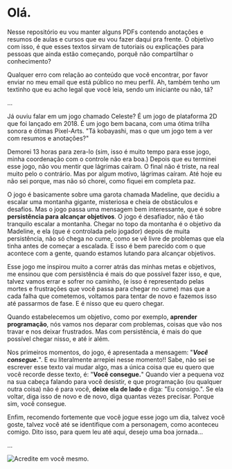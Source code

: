 # Olá.

Nesse repositório eu vou manter alguns PDFs contendo anotações e resumos de aulas e cursos que eu vou fazer daqui pra frente. O objetivo com isso,
é que esses textos sirvam de tutoriais ou explicações para pessoas que ainda estão começando, porquê não compartilhar o conhecimento?

Qualquer erro com relação ao conteúdo que você encontrar, por favor enviar no meu email que está público no meu perfil.
Ah, também tenho um textinho que eu acho legal que você leia, sendo um iniciante ou não, tá?

...

Já ouviu falar em um jogo chamado Celeste? É um jogo de plataforma 2D que foi lançado em 2018. É um jogo bem bacana, com uma ótima trilha sonora e ótimas Pixel-Arts.
"Tá kobayashi, mas o que um jogo tem a ver com resumos e anotações?"

Demorei 13 horas para zera-lo (sim, isso é muito tempo para esse jogo, minha coordenação com o controle não era boa.)
Depois que eu terminei esse jogo, não vou mentir que lágrimas caíram. O final não é triste, na real muito pelo o contrário. Mas por algum motivo, lágrimas
caíram. Até hoje eu não sei porque, mas não só chorei, como fiquei em completa paz. 

O jogo é basicamente sobre uma garota chamada Madeline, que decidiu a escalar uma montanha gigante, misteriosa e cheia de obstáculos e desafios. Mas o jogo
passa uma mensagem bem interessante, que é sobre **persistência para alcançar objetivos**. O jogo é desafiador, não é tão tranquilo escalar a montanha.
Chegar no topo da montanha é o objetivo da Madeline, e ela (que é controlada pelo jogador) depois de muita persistência, não só chega
no cume, como se vê livre de problemas que ela tinha antes de começar a escalada. E isso é bem parecido com o que acontece com a gente, quando
estamos lutando para alcançar objetivos.

Esse jogo me inspirou muito a correr atrás das minhas metas e objetivos, me ensinou que com persistência é mais do que possível fazer isso, e que, talvez vamos errar
e sofrer no caminho, (e isso é representado pelas mortes e frustrações que você passa para chegar no cume) mas que a cada falha que cometemos, voltamos
para tentar de novo e fazemos isso até passarmos de fase. E é nisso que eu quero chegar.

Quando estabelecemos um objetivo, como por exemplo, **aprender programação**, nós vamos nos deparar com problemas, coisas que vão nos travar e nos deixar
frustrados. Mas com persistẽncia, é mais do que possível chegar nisso, e até ir além.

Nos primeiros momentos, do jogo, é apresentada a mensagem: "**_Você consegue._**". E eu literalmente arrepiei nesse momento!! Sabe, não sei se escrever
esse texto vai mudar algo, mas a única coisa que eu quero que você recorde desse texto, é: "**Você consegue.**" Quando vier a pequena voz na sua cabeça
falando para você desistir, e que programação (ou qualquer outra coisa) não é para você, **deixe ela de lado** e diga: "Eu consigo.". Se ela voltar, diga isso de novo
e de novo, diga quantas vezes precisar. Porque sim, você consegue.

Enfim, recomendo fortemente que você jogue esse jogo um dia, talvez você goste, talvez você até se identifique com a personagem, como aconteceu comigo.
Dito isso, para quem leu até aqui, desejo uma boa jornada... 

...

![Acredite em você mesmo.](https://64.media.tumblr.com/452115a94309de388a764d1fd618c39f/tumblr_inline_p336v0UHdh1qdiwz3_540.gifv)

